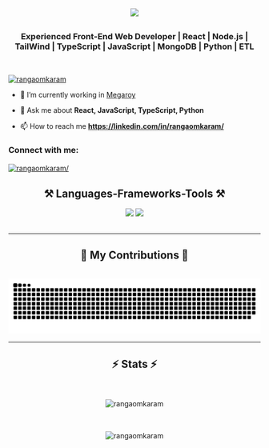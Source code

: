 <h1 align="center">
    <img src="https://readme-typing-svg.herokuapp.com/?font=Righteous&size=35&center=true&vCenter=true&width=600&height=70&duration=4000&lines=Hi+There!+👋;+I'm+Ranga+Sesha+Frontend+Developer;" />
</h1>

<h3 align="center">Experienced Front-End Web Developer | React | Node.js | TailWind | TypeScript | JavaScript | MongoDB | Python | ETL</h3>
<br/>

<p align="left"> <a href="https://github.com/ryo-ma/github-profile-trophy"><img src="https://github-profile-trophy.vercel.app/?username=rangaomkaram" alt="rangaomkaram" /></a> </p>

- 🔭 I’m currently working in [Megaroy](https://megaroy.com/)

- 💬 Ask me about **React, JavaScript, TypeScript, Python**

- 📫 How to reach me **https://linkedin.com/in/rangaomkaram/**

<h3 align="left">Connect with me:</h3>
<p align="left">
<a href="https://www.linkedin.com/in/rangaomkaram/" target="blank"><img align="center" src="https://raw.githubusercontent.com/rahuldkjain/github-profile-readme-generator/master/src/images/icons/Social/linked-in-alt.svg" alt="rangaomkaram/" height="30" width="40" /></a>
</p> 
<h2 align="center">⚒️ Languages-Frameworks-Tools ⚒️</h2>
<div align="center">
    <img src="https://skillicons.dev/icons?i=react,bootstrap,mui,html,css,vscode,github,figma,tailwind,git," />
    <img src="https://skillicons.dev/icons?i=nodejs,python,javascript,typescript,express,firebase,mongodb,nextjs,mysql,flask" /><br>
</div>
<br/>
<hr/>

<div align="center">
  <h2>🐍 My Contributions 🐍</h2>
  <br/>
  <img alt="snake eating my contributions" src="https://raw.githubusercontent.com/salesp07/salesp07/output/github-contribution-grid-snake.svg" />
  <br/>
</div>

<hr/>
<h2 align="center">⚡ Stats ⚡</h2>
<br/>
<div align = "center">
<p><img align="center" src="https://github-readme-stats.vercel.app/api/top-langs?username=rangaomkaram&show_icons=true&locale=en&layout=compact" alt="rangaomkaram" /></p>
</div>
<div align = "center">
<br/>
<p><img align="center" src="https://github-readme-streak-stats.herokuapp.com/?user=rangaomkaram&" alt="rangaomkaram"/></p>

</div>


<!---![ranga's GitHub stats](https://github-readme-stats.vercel.app/api?username=rangaomkaram&show_icons=true&theme=radical) --->
<!--- 📫 I worked as a Geo-Spatial Analyst intern (Domain: Agriculture) --->


<!---
[![Top Langs](https://github-readme-stats.vercel.app/api/top-langs/?username=rangaomkaram)](https://github.com/rangaomkaram/github-readme-stats)
  
[![trophy](https://github-profile-trophy.vercel.app/?username=rangaomkaram&theme=discord)](https://github.com/rangaomkaram/github-profile-trophy)
 
rangaomkaram /My Profile is a ✨ special ✨ repository because its `README.md` (this file) appears on your GitHub profile.
You can click the Preview link to take a look at your changes.

- 👋 Hi, I’m @rangaomkaram
-  📫 At present, I am working as a Front-end Developer
- 📫 I have experienced in programming languages like <b>JavaScript, Python, R(RStudio), Cpp</b>
- 📫 Skills earned 
  <ul>
       <li> FrontEnd         - HTML, CSS, JavaScript, TypeScript, TailWind, React</li>
       <li> DataBases        - MySQL,PostgreSQL,MongoDB </li>
       <li> Backend          - Node.js, express.js, Mongoose </li>
       <li> IDE              - VSCode, QTCreator, PyCharm </li>
       <li> Tools            - Jira, StoryBook                           </li>
  </ul>
--->

